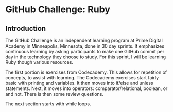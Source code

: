 # GitHub Challenge: Ruby

## Introduction

The GitHub Challenge is an independent learning program at Prime Digital Academy in Minneapolis, Minnesota, done in 30 day sprints. It emphasizes continuous learning by asking participants to make one GitHub commit per day in the technology they choose to study. For this sprint, I will be learning Ruby though various resources.

The first portion is exercises from Codecademy. This allows for repetition of concepts, to assist with learning. The Codecademy exercises start fairly basic with printing and variables. It then moves into if/else and unless statements. Next, it moves into operators: comparator/relational, boolean, or and not. There is then some review questions.

The next section starts with while loops.

